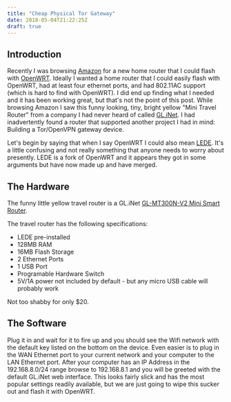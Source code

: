 ```yaml
---
title: "Cheap Physical Tor Gateway"
date: 2018-05-04T21:22:25Z
draft: true
---
```

## Introduction

Recently I was browsing [Amazon](https://www.amazon.com) for a new home router that I could flash with [OpenWRT](https://openwrt.org/). Ideally I wanted a home router that I could easily flash with OpenWRT, had at least four ethernet ports, and had 802.11AC support (which is hard to find with OpenWRT). I did end up finding what I needed and it has been working great, but that's not the point of this post. While browsing Amazon I saw this funny looking, tiny, bright yellow "Mini Travel Router" from a company I had never heard of called [GL.iNet](https://store.gl-inet.com/). I had inadvertently found a router that supported another project I had in mind: Building a Tor/OpenVPN gateway device.

Let's begin by saying that when I say OpenWRT I could also mean [LEDE](https://lede-project.org/). It's a little confusing and not really something that anyone needs to worry about presently. LEDE is a fork of OpenWRT and it appears they got in some arguments but have now made up and have merged.

## The Hardware

The funny little yellow travel router is a GL.iNet [GL-MT300N-V2 Mini Smart Router](https://store.gl-inet.com/collections/travel-routers/products/gl-mt300n-v2-mini-smart-router).

The travel router has the following specifications:
* LEDE pre-installed
* 128MB RAM
* 16MB Flash Storage
* 2 Ethernet Ports
* 1 USB Port
* Programable Hardware Switch
* 5V/1A power not included by default - but any micro USB cable will probably work

Not too shabby for only $20.

## The Software

Plug it in and wait for it to fire up and you should see the Wifi network with the default key listed on the bottom on the device. Even easier is to plug in the WAN Ethernet port to your current network and your computer to the LAN Ethernet port. After your computer has an IP Address in the 192.168.8.0/24 range browse to 192.168.8.1 and you will be greeted with the default GL.iNet web interface. This looks fairly slick and has the most popular settings readily available, but we are just going to wipe this sucker out and flash it with OpenWRT.
